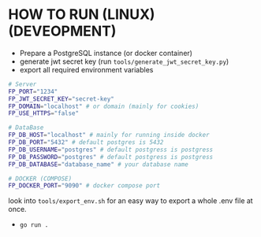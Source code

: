 # HOW TO RUN (LINUX) (DEVEOPMENT)
- Prepare a PostgreSQL instance (or docker container)
- generate jwt secret key (run `tools/generate_jwt_secret_key.py`)
- export all required environment variables
```bash
# Server
FP_PORT="1234"
FP_JWT_SECRET_KEY="secret-key"
FP_DOMAIN="localhost" # or domain (mainly for cookies)
FP_USE_HTTPS="false"

# DataBase
FP_DB_HOST="localhost" # mainly for running inside docker
FP_DB_PORT="5432" # default postgres is 5432
FP_DB_USERNAME="postgres" # default postgress is postgress
FP_DB_PASSWORD="postgres" # default postgress is postgress
FP_DB_DATABASE="database_name" # your database name

# DOCKER (COMPOSE)
FP_DOCKER_PORT="9090" # docker compose port
```
look into `tools/export_env.sh` for an easy way to export a whole .env file at once.
- `go run .`
